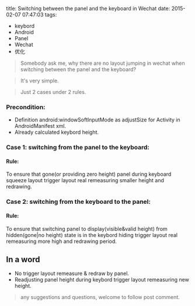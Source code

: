 title: Switching between the panel and the keyboard in Wechat
date: 2015-02-07 07:47:03
tags:
- keybord
- Android
- Panel
- Wechat
- 优化

>Somebody ask me, why there are no layout jumping in wechat when switching between the panel and the keyboard?

>It's very simple.

>Just 2 cases under 2 rules.

### Precondition:
- Definition android:windowSoftInputMode as adjustSize for Activity in AndroidManifest xml.
- Already calculated keybord height.

<!--more-->

### Case 1: switching from the panel to the keyboard:
#### Rule:
To ensure that gone(or providing zero height) panel during keyboard squeeze layout trigger layout real remeasuring smaller height and redrawing.

### Case 2: switching from the keyboard to the panel:
#### Rule:
To ensure that switching panel to display(visible&valid height) from hidden(gone|no height) state is in the keybord hiding trigger layout real remeasuring more high and redrawing period.


## In a word
- No trigger layout remeasure & redraw by panel.
- Readjusting panel height during keybord trigger layout remeasuring new height.

>any suggestions and questions, welcome to follow post comment.